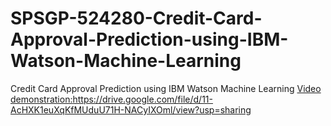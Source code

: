 # SPSGP-524280-Credit-Card-Approval-Prediction-using-IBM-Watson-Machine-Learning
Credit Card Approval Prediction using IBM Watson Machine Learning
[Video demonstration:](https://drive.google.com/file/d/11-AcHXK1euXqKfMUduU71H-NACyIXOml/view?usp=sharing)https://drive.google.com/file/d/11-AcHXK1euXqKfMUduU71H-NACyIXOml/view?usp=sharing
